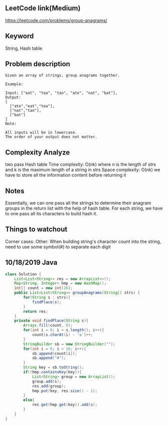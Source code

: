 ## LeetCode link(Medium)
https://leetcode.com/problems/group-anagrams/

## Keyword
String, Hash table

## Problem description
```
Given an array of strings, group anagrams together.

Example:

Input: ["eat", "tea", "tan", "ate", "nat", "bat"],
Output:
[
  ["ate","eat","tea"],
  ["nat","tan"],
  ["bat"]
]
Note:

All inputs will be in lowercase.
The order of your output does not matter.
```

## Complexity Analyze
two pass Hash table
Time complexity: O(nk) where n is the length of strs and k is the maximum length of a string in strs
Space complexity: O(nk) we have to store all the information content before returning it

## Notes
Essentially, we can one pass all the strings to determine their anagram groups in the return list with the help of hash table. For each string, we have to one pass all its characters to build hash it.

## Things to watchout
Corner cases:
Other: When building string's character count into the string, need to use some symbol(#) to separate each digit


## 10/18/2019 Java

```java
class Solution {
    List<List<String>> res = new ArrayList<>();
    Map<String, Integer> hmp = new HashMap();
    int[] count = new int[26];
    public List<List<String>> groupAnagrams(String[] strs) {
        for(String s : strs){
            findPlace(s);
        }
        return res;
    }
    private void findPlace(String s){
        Arrays.fill(count, 0);
        for(int i = 0; i < s.length(); i++){
            count[s.charAt(i) - 'a']++;
        }
        StringBuilder sb = new StringBuilder("");
        for(int i = 0; i < 26; i++){
            sb.append(count[i]);
            sb.append("#");
        }
        String key = sb.toString();
        if(!hmp.containsKey(key)){
            List<String> group = new ArrayList();
            group.add(s);
            res.add(group);
            hmp.put(key, res.size() - 1);
        }
        else{
            res.get(hmp.get(key)).add(s);
        }
    }
}
```
